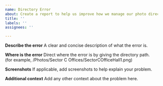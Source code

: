 ```yaml
---
name: Directory Error
about: Create a report to help us improve how we manage our photo directory
title: ''
labels: ''
assignees: ''

---
```


**Describe the error**
A clear and concise description of what the error is.

**Where is the error**
Direct where the error is by giving the directory path. (for example, /Photos/Sector C Offices/SectorCOfficeHall1.png)

**Screenshots**
If applicable, add screenshots to help explain your problem.

**Additional context**
Add any other context about the problem here.
